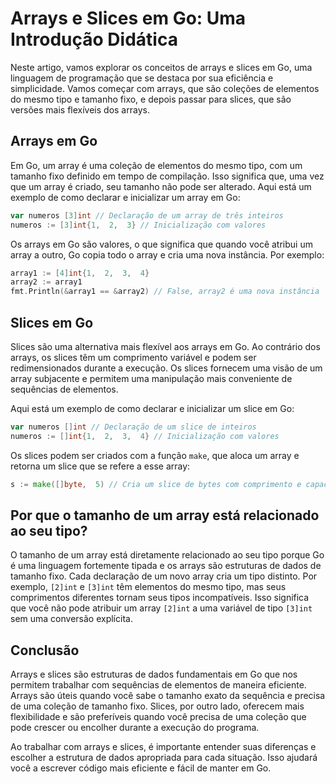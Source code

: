 # Arrays e Slices em Go: Uma Introdução Didática

Neste artigo, vamos explorar os conceitos de arrays e slices em Go, uma linguagem de programação que se destaca por sua eficiência e simplicidade. Vamos começar com arrays, que são coleções de elementos do mesmo tipo e tamanho fixo, e depois passar para slices, que são versões mais flexíveis dos arrays.

## Arrays em Go

Em Go, um array é uma coleção de elementos do mesmo tipo, com um tamanho fixo definido em tempo de compilação. Isso significa que, uma vez que um array é criado, seu tamanho não pode ser alterado. Aqui está um exemplo de como declarar e inicializar um array em Go:

```go
var numeros [3]int // Declaração de um array de três inteiros
numeros := [3]int{1,  2,  3} // Inicialização com valores
```

Os arrays em Go são valores, o que significa que quando você atribui um array a outro, Go copia todo o array e cria uma nova instância. Por exemplo:

```go
array1 := [4]int{1,  2,  3,  4}
array2 := array1
fmt.Println(&array1 == &array2) // False, array2 é uma nova instância
```

## Slices em Go

Slices são uma alternativa mais flexível aos arrays em Go. Ao contrário dos arrays, os slices têm um comprimento variável e podem ser redimensionados durante a execução. Os slices fornecem uma visão de um array subjacente e permitem uma manipulação mais conveniente de sequências de elementos.

Aqui está um exemplo de como declarar e inicializar um slice em Go:

```go
var numeros []int // Declaração de um slice de inteiros
numeros := []int{1,  2,  3,  4} // Inicialização com valores
```

Os slices podem ser criados com a função `make`, que aloca um array e retorna um slice que se refere a esse array:

```go
s := make([]byte,  5) // Cria um slice de bytes com comprimento e capacidade  5
```

## Por que o tamanho de um array está relacionado ao seu tipo?

O tamanho de um array está diretamente relacionado ao seu tipo porque Go é uma linguagem fortemente tipada e os arrays são estruturas de dados de tamanho fixo. Cada declaração de um novo array cria um tipo distinto. Por exemplo, `[2]int` e `[3]int` têm elementos do mesmo tipo, mas seus comprimentos diferentes tornam seus tipos incompatíveis. Isso significa que você não pode atribuir um array `[2]int` a uma variável de tipo `[3]int` sem uma conversão explícita.

## Conclusão

Arrays e slices são estruturas de dados fundamentais em Go que nos permitem trabalhar com sequências de elementos de maneira eficiente. Arrays são úteis quando você sabe o tamanho exato da sequência e precisa de uma coleção de tamanho fixo. Slices, por outro lado, oferecem mais flexibilidade e são preferíveis quando você precisa de uma coleção que pode crescer ou encolher durante a execução do programa.

Ao trabalhar com arrays e slices, é importante entender suas diferenças e escolher a estrutura de dados apropriada para cada situação. Isso ajudará você a escrever código mais eficiente e fácil de manter em Go.
